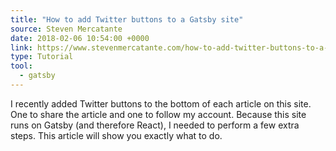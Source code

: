 ```yaml
---
title: "How to add Twitter buttons to a Gatsby site"
source: Steven Mercatante
date: 2018-02-06 10:54:00 +0000
link: https://www.stevenmercatante.com/how-to-add-twitter-buttons-to-a-gatsby-site/
type: Tutorial
tool:
  - gatsby
---
```

I recently added Twitter buttons to the bottom of each article on this site. One to share the article and one to follow my account. Because this site runs on Gatsby (and therefore React), I needed to perform a few extra steps. This article will show you exactly what to do.